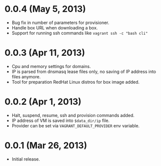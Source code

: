 # 0.0.4 (May 5, 2013)

* Bug fix in number of parameters for provisioner.
* Handle box URL when downloading a box.
* Support for running ssh commands like `vagrant ssh -c "bash cli"`

# 0.0.3 (Apr 11, 2013)

* Cpu and memory settings for domains.
* IP is parsed from dnsmasq lease files only, no saving of IP address into
  files anymore.
* Tool for preparation RedHat Linux distros for box image added.

# 0.0.2 (Apr 1, 2013)

* Halt, suspend, resume, ssh and provision commands added.
* IP address of VM is saved into `$data_dir/ip` file.
* Provider can be set via `VAGRANT_DEFAULT_PROVIDER` env variable.

# 0.0.1 (Mar 26, 2013)

* Initial release.
